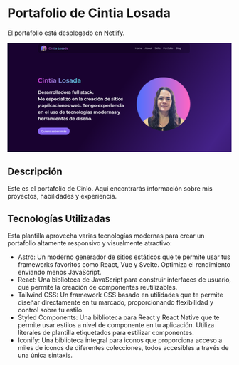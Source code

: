 # Portafolio de Cintia Losada


El portafolio está desplegado en [Netlify](https://cintialosada-portfolio.netlify.app/).

![Portada](image-1.png)


## Descripción

Este es el portafolio de Cinlo. Aquí encontrarás información sobre mis proyectos, habilidades y experiencia.

## Tecnologías Utilizadas

Esta plantilla aprovecha varias tecnologías modernas para crear un portafolio altamente responsivo y visualmente atractivo:

- Astro: Un moderno generador de sitios estáticos que te permite usar tus frameworks favoritos como React, Vue y Svelte. Optimiza el rendimiento enviando menos JavaScript.
- React: Una biblioteca de JavaScript para construir interfaces de usuario, que permite la creación de componentes reutilizables.
- Tailwind CSS: Un framework CSS basado en utilidades que te permite diseñar directamente en tu marcado, proporcionando flexibilidad y control sobre tu estilo.
- Styled Components: Una biblioteca para React y React Native que te permite usar estilos a nivel de componente en tu aplicación. Utiliza literales de plantilla etiquetados para estilizar componentes.
- Iconify: Una biblioteca integral para iconos que proporciona acceso a miles de iconos de diferentes colecciones, todos accesibles a través de una única sintaxis.

